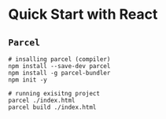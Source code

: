 <!-- menu: Getting Started  -->
# Quick Start with React


## `Parcel`

```shell
# insalling parcel (compiler)
npm install --save-dev parcel
npm install -g parcel-bundler
npm init -y

# running exisitng project
parcel ./index.html
parcel build ./index.html
```
